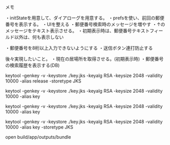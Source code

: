 メモ

・initStateを用意して、ダイアローグを用意する。
・prefsを使い、前回の郵便番号を表示する。
・UIを整える
・郵便番号検索時のメッセージを増やす
・↑のメッセージをテキスト表示させる。
・初期表示時は、郵便番号テキストフィールド以外は、何も表示しない

・郵便番号を8桁以上入力できないようにする
・送信ボタン連打防止する



後々実現したいこと。
・現在の居場所を取得させる。(初期表示時)
・郵便番号の検索履歴を表示する(DB)

keytool -genkey -v -keystore ./key.jks -keyalg RSA -keysize 2048 -validity 10000 -alias release -storetype JKS

keytool -genkey -v -keystore ./key.jks -keyalg RSA -keysize 2048 -validity 10000 -alias key


keytool -genkey -v -keystore ./key.jks -keyalg RSA -keysize 2048 -validity 10000 -alias key

keytool -genkey -v -keystore ./key.jks -keyalg RSA -keysize 2048 -validity 10000 -alias key -storetype JKS


open build/app/outputs/bundle